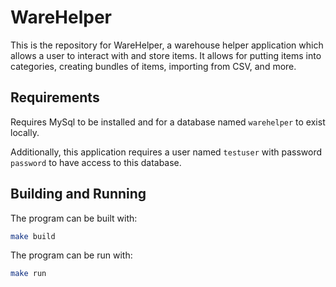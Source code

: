 # WareHelper

This is the repository for WareHelper, a warehouse helper application which allows a user to interact with and store items. It allows for putting items into categories, creating bundles of items, importing from CSV, and more.

## Requirements

Requires MySql to be installed and for a database named `warehelper` to exist locally.

Additionally, this application requires a user named `testuser` with password `password` to have access to this database.

## Building and Running

The program can be built with:

```sh
make build
```

The program can be run with:

```sh
make run
```
